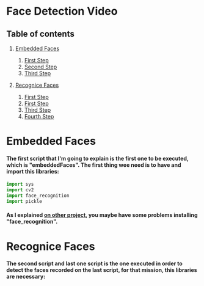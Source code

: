 # Face Detection Video

## Table of contents
1. [Embedded Faces](#embedded)  
    1. [First Step](#embedfirst)
    2. [Second Step](#embedsecond)
    3. [Third Step](#embedthird)


2. [Recognice Faces](#recognize)
    1. [First Step](#recognizeFirst)
    2. [First Step](#recognize)
    3. [Third Step](#recognize)
    4. [Fourth Step](#recognize)


# Embedded Faces <a name="embedded"></a>
#### The first script that I'm going to explain is the first one to be executed, which is "embeddedFaces". The first thing wee need is to have and import this libraries:

```python
import sys
import cv2 
import face_recognition
import pickle
```

#### As I explained [on other project](https://github.com/pablodaniel99/detectFaces/blob/main/README.md#maybe-you-have-some-problems-importing-cv2-it-is-highly-recommended-to-use-virtual-studio-code-why-because-usign-this-platform-will-make-the-installation-of-this-package-way-more-easy-than-using-conda-o-pip-which-not-only-could-provoke-an-error-but-may-also-last-2-hours), you maybe have some problems installing "face_recognition".




# Recognice Faces <a name="recognize"></a>
#### The second script and last one script is the one executed in order to detect the faces recorded on the last script, for that mission, this libraries are necessary:
```python


```
